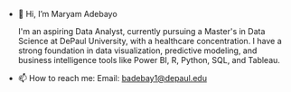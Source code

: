- 👋 Hi, I’m Maryam Adebayo
  
  I'm an aspiring Data Analyst, currently pursuing a Master's in Data Science at DePaul University, with a healthcare concentration. I have a strong foundation in data visualization, 
  predictive modeling, and business intelligence tools like Power BI, R, Python, SQL, and Tableau.

- 📫 How to reach me:
  Email: badebay1@depaul.edu


